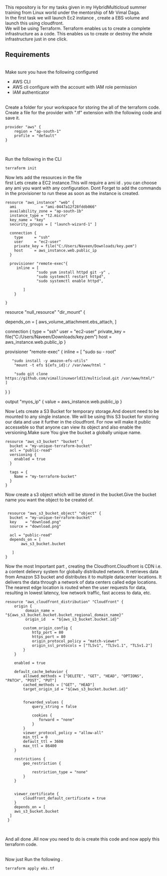 This repository is for my tasks given in my  HybridMulticloud summer training from Linux world under the mentorship of Mr
Vimal Daga.
<br>
In the first task we will launch Ec2 instance , create a EBS volume and launch this using cloudfront.
<br>We will be using Terraform.
Terraform enables us to create a complete infrastructure as a code.
This enables us to create or destroy the whole infrastructure just in one click.
<br>

<h2>Requirements</h2>
<br>
Make sure you have the following  configured 
<br>
<ul>
    <li>AWS CLI</li>
    <li>AWS cli configure with the account with IAM role permission</li>
    <li>IAM authenticator</li>
</ul>

<br>
Create a folder for your workspace for storing the all of the terraform code.<br>
Create a file for the provider with ".tf" extension  with the following code and save it.

```
provider "aws" {
    region = "ap-south-1"
    profile = "default"
}
```



<br>

Run the following in the CLI

```
terraform init
```

Now lets add the resources in the file
<br> 
first Lets create a EC2 instance.This will require a ami id . you can choose any ami you want with any configuration.
Dont Forget to add the commands  in the provisioner to run these as soon as the instance is created. 




```
resource "aws_instance" "web" {
  ami           = "ami-0447a12f28fddb066"
  availability_zone = "ap-south-1b"
  instance_type = "t2.micro"
  key_name = "key"
  security_groups = [ "launch-wizard-1" ]

  connection {
    type     = "ssh"
    user     = "ec2-user"
    private_key = file("C:/Users/Naveen/Downloads/key.pem")
    host     = aws_instance.web.public_ip
  }

  provisioner "remote-exec"{
     inline = [
              "sudo yum install httpd git -y" ,
              "sudo systemctl restart httpd",
              "sudo systemctl enable httpd",
 
        ]
    }

}  
``` 



resource "null_resource" "dir_mount"  {

depends_on = [
    aws_volume_attachment.ebs_attach,
  ]


  connection {
    type     = "ssh"
    user     = "ec2-user"
    private_key = file("C:/Users/Naveen/Downloads/key.pem")
    host     = aws_instance.web.public_ip
  }

  provisioner "remote-exec" {
    inline = [
      "sudo su - root"
                
       "sudo install -y amazon-efs-utils"
        "mount -t efs ${efs_id}:/ /var/www/html "

        "sudo git clone https://github.com/vimallinuxworld13/multicloud.git /var/www/html/"
    ]
  }
}


output "myos_ip" {
  value = aws_instance.web.public_ip
}

Now  Lets create a S3 Bucket for temporary storage.And doesnt need to be mounted to any single instance.
We will be using this S3 bucket for storing our data and use it further in the cloudfront. For now will make it public accesseble so that anyone can view its object and also enable the versioning.Make sure You give the bucket a globally unique name.


```
resource "aws_s3_bucket" "bucket" {
  bucket = "my-unique-terraform-bucket"
  acl = "public-read"
  versioning {
    enabled = true
  }

  tags = {
    Name = "my-terraform-bucket"
  }
}  
```
Now create a s3 object which will be stored in the bucket.Give the bucket name you want the object to be created of. 

```

 resource "aws_s3_bucket_object" "object" {
  bucket = "my-unique-terraform-bucket"
  key    = "download.png"
  source = "download.png"
  
  acl = "public-read"
  depends_on = [
       aws_s3_bucket.bucket

   ]
}
```
Now the most Important part , creating the Cloudfront.Cloudfront is CDN i.e. a content delievry system for globally distributed network. 
It retrieves data from Amazon S3 bucket and distributes it to multiple datacenter locations. It delivers the data through a network of data centers called edge locations. The nearest edge location is routed when the user requests for data, resulting in lowest latency, low network traffic, fast access to data, etc.

```
resource "aws_cloudfront_distribution" "Cloudfront" {
    origin {
         domain_name = "${aws_s3_bucket.bucket.bucket_regional_domain_name}"
         origin_id   = "${aws_s3_bucket.bucket.id}"

        custom_origin_config {
            http_port = 80
            https_port = 80
            origin_protocol_policy = "match-viewer"
            origin_ssl_protocols = ["TLSv1", "TLSv1.1", "TLSv1.2"] 
        }
    }
       
    enabled = true

    default_cache_behavior {
        allowed_methods = ["DELETE", "GET", "HEAD", "OPTIONS", "PATCH", "POST", "PUT"]
        cached_methods = ["GET", "HEAD"]
        target_origin_id = "${aws_s3_bucket.bucket.id}"

        
        forwarded_values {
            query_string = false
        
            cookies {
               forward = "none"
            }
        }
        viewer_protocol_policy = "allow-all"
        min_ttl = 0
        default_ttl = 3600
        max_ttl = 86400
    }
    
    restrictions {
        geo_restriction {
            
            restriction_type = "none"
        }
    }

    
    viewer_certificate {
        cloudfront_default_certificate = true
    }
    depends_on = [
    aws_s3_bucket.bucket
  ]
 }
```
<br>


And all done .All now you need to do is create this code and now apply this terraform code.


<br>
Now just Run the following .
<br>


```
terraform apply eks.tf
